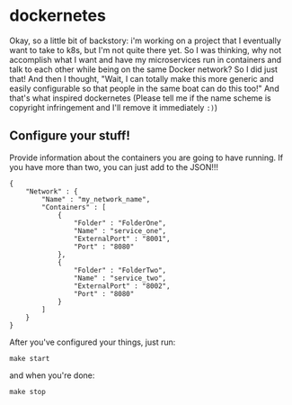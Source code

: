 # dockernetes

Okay, so a little bit of backstory: i'm working on a project that I eventually want to take to k8s, but I'm not quite there yet. So I was thinking, why not accomplish what I want and have my microservices run in containers and talk to each other while being on the same Docker network? So I did just that! And then I thought, "Wait, I can totally make this more generic and easily configurable so that people in the same boat can do this too!" And that's what inspired dockernetes (Please tell me if the name scheme is copyright infringement and I'll remove it immediately `:)`) 

## Configure your stuff!

Provide information about the containers you are going to have running. If you have more than two, you can just add to the JSON!!!

```
{
    "Network" : {
        "Name" : "my_network_name", 
        "Containers" : [
            {
                "Folder" : "FolderOne",
                "Name" : "service_one",
                "ExternalPort" : "8001",
                "Port" : "8080"
            },
            {
                "Folder" : "FolderTwo",
                "Name" : "service_two",
                "ExternalPort" : "8002",
                "Port" : "8080"
            }
        ]
    } 
}
```

After you've configured your things, just run:

```
make start
```

and when you're done:

```
make stop
```